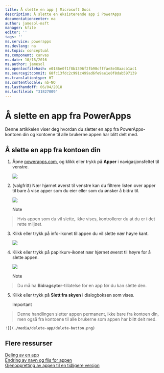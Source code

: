 ```yaml
---
title: Å slette en app | Microsoft Docs
description: Å slette en eksisterende app i PowerApps
documentationcenter: na
author: jamesol-msft
manager: kfile
editor: ''
tags: ''
ms.service: powerapps
ms.devlang: na
ms.topic: conceptual
ms.component: canvas
ms.date: 10/16/2016
ms.author: jamesol
ms.openlocfilehash: e0186e0f1f8b1396f2fb90cfffae8e38aacb1ac1
ms.sourcegitcommit: 68fc13fdc2c991c499ad6fe9ae1e0f8dab597139
ms.translationtype: HT
ms.contentlocale: nb-NO
ms.lasthandoff: 06/04/2018
ms.locfileid: "31827009"
---
```

# <a name="delete-an-app-from-powerapps"></a>Å slette en app fra PowerApps
Denne artikkelen viser deg hvordan du sletter en app fra PowerApps-kontoen din og kontoene til alle brukerne appen har blitt delt med.

## <a name="delete-an-app-from-your-account"></a>Å slette en app fra kontoen din
1. Åpne [powerapps.com](https://web.powerapps.com), og klikk eller trykk på **Apper** i navigasjonsfeltet til venstre.
   
    ![](./media/delete-app/file-apps.png)
2. (valgfritt) Nær hjørnet øverst til venstre kan du filtrere listen over apper til bare å vise apper som du eier eller som du ønsker å bidra til.
   
    ![](./media/delete-app/filter-list.png)
   
    > [!NOTE]
> Hvis appen som du vil slette, ikke vises, kontrollerer du at du er i det rette miljøet.
3. Klikk eller trykk på info-ikonet til appen du vil slette nær høyre kant.
   
    ![](./media/delete-app/app-options.png)
4. Klikk eller trykk på papirkurv-ikonet nær hjørnet øverst til høyre for å slette appen.
   
    ![](./media/delete-app/delete-icon.png)
   
    > [!NOTE]
> Du må ha **Bidragsyter**-tillatelse for en app før du kan slette den.
5. Klikk eller trykk på **Slett fra skyen** i dialogboksen som vises.  
   
    > [!IMPORTANT]
> Denne handlingen sletter appen permanent, ikke bare fra kontoen din, men også fra kontoene til alle brukerne som appen har blitt delt med.
   
    ![](./media/delete-app/delete-button.png)

## <a name="more-resources"></a>Flere ressurser
[Deling av en app](share-app.md)  
[Endring av navn og flis for appen](set-name-tile.md)  
[Gjenoppretting av appen til en tidligere versjon](restore-an-app.md)  

